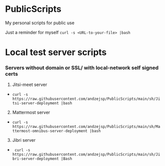 # PublicScripts
My personal scripts for public use


Just a reminder for myself
`curl -s <URL-to-your-file> |bash`

# Local test server scripts
### Servers without domain or SSL/ with local-network self signed certs

1. Jitsi-meet server 
  - `curl -s https://raw.githubusercontent.com/andzejsp/PublicScripts/main/sh/Jitsi-server-deployment |bash`
2. Mattermost server
  - `curl -s https://raw.githubusercontent.com/andzejsp/PublicScripts/main/sh/Mattermost-omnibus-server-deployment |bash`
3. Jibri server
  - ` curl -s https://raw.githubusercontent.com/andzejsp/PublicScripts/main/sh/Jibri-server-deployment |Bash`
